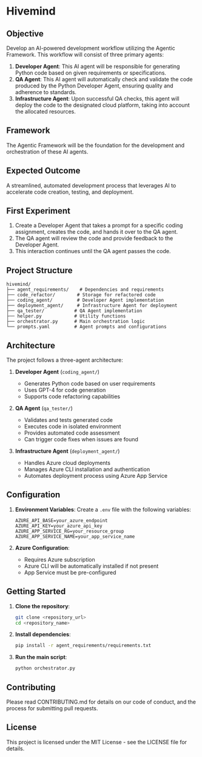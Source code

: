 # Hivemind

## Objective

Develop an AI-powered development workflow utilizing the Agentic Framework. This workflow will consist of three primary agents:

1. **Developer Agent**: This AI agent will be responsible for generating Python code based on given requirements or specifications.
2. **QA Agent**: This AI agent will automatically check and validate the code produced by the Python Developer Agent, ensuring quality and adherence to standards.
3. **Infrastructure Agent**: Upon successful QA checks, this agent will deploy the code to the designated cloud platform, taking into account the allocated resources.

## Framework

The Agentic Framework will be the foundation for the development and orchestration of these AI agents.

## Expected Outcome

A streamlined, automated development process that leverages AI to accelerate code creation, testing, and deployment.

## First Experiment

1. Create a Developer Agent that takes a prompt for a specific coding assignment, creates the code, and hands it over to the QA agent.
2. The QA agent will review the code and provide feedback to the Developer Agent.
3. This interaction continues until the QA agent passes the code.

## Project Structure

```
hivemind/
├── agent_requirements/    # Dependencies and requirements
├── code_refactor/        # Storage for refactored code
├── coding_agent/         # Developer Agent implementation
├── deployment_agent/     # Infrastructure Agent for deployment
├── qa_tester/           # QA Agent implementation
├── helper.py            # Utility functions
├── orchestrator.py      # Main orchestration logic
└── prompts.yaml         # Agent prompts and configurations
```

## Architecture

The project follows a three-agent architecture:

1. **Developer Agent** (`coding_agent/`)
   - Generates Python code based on user requirements
   - Uses GPT-4 for code generation
   - Supports code refactoring capabilities

2. **QA Agent** (`qa_tester/`)
   - Validates and tests generated code
   - Executes code in isolated environment
   - Provides automated code assessment
   - Can trigger code fixes when issues are found

3. **Infrastructure Agent** (`deployment_agent/`)
   - Handles Azure cloud deployments
   - Manages Azure CLI installation and authentication
   - Automates deployment process using Azure App Service

## Configuration

1. **Environment Variables**:
   Create a `.env` file with the following variables:
   ```
   AZURE_API_BASE=your_azure_endpoint
   AZURE_API_KEY=your_azure_api_key
   AZURE_APP_SERVICE_RG=your_resource_group
   AZURE_APP_SERVICE_NAME=your_app_service_name
   ```

2. **Azure Configuration**:
   - Requires Azure subscription
   - Azure CLI will be automatically installed if not present
   - App Service must be pre-configured

## Getting Started

1. **Clone the repository**:
    ```sh
    git clone <repository_url>
    cd <repository_name>
    ```

2. **Install dependencies**:
    ```sh
    pip install -r agent_requirements/requirements.txt
    ```

3. **Run the main script**:
    ```sh
    python orchestrator.py
    ```

## Contributing

Please read CONTRIBUTING.md for details on our code of conduct, and the process for submitting pull requests.

## License

This project is licensed under the MIT License - see the LICENSE file for details.
